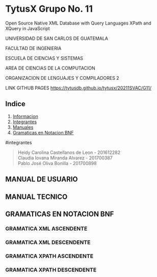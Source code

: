 # TytusX Grupo No. 11
Open Source Native XML Database with Query Languages XPath and XQuery in JavaScript 

UNIVERSIDAD DE SAN CARLOS DE GUATEMALA 

FACULTAD DE INGENIERIA 

ESCUELA DE CIENCIAS Y SISTEMAS 

AREA DE CIENCIAS DE LA COMPUTACION 

ORGANIZACION DE LENGUAJES Y COMPILADORES 2 

LINK GITHUB PAGES
https://tytusdb.github.io/tytusx/20211SVAC/G11/

## Indice
1. [Informacion](#general-info)
2. [Integrantes](#integrantes)
3. [Manuales](#installation)
4. [Gramaticas en Notacion BNF](#gramaticas)

#integrantes
  > Heidy Carolina Castellanos de Leon   - 201612282  
  > Claudia Iovana Miranda Alvarez       - 201700387  
  > Pablo José Oliva Bonilla             - 201700898  

## MANUAL DE USUARIO

## MANUAL TECNICO

## GRAMATICAS EN NOTACION BNF

### GRAMATICA XML ASCENDENTE

### GRAMATICA XML DESCENDENTE

### GRAMATICA XPATH ASCENDENTE

### GRAMATICA XPATH DESCENDENTE


